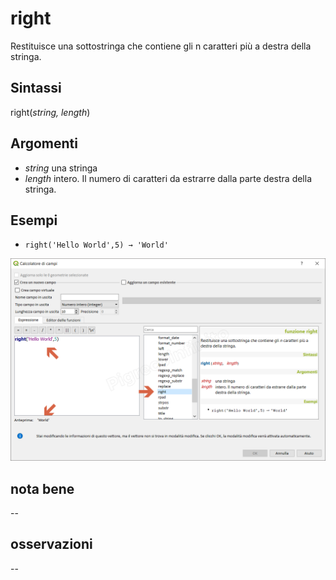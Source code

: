 # right

Restituisce una sottostringa che contiene gli n caratteri più a destra della stringa.

## Sintassi

right(_string, length_)

## Argomenti

* _string_ una stringa
* _length_ intero. Il numero di caratteri da estrarre dalla parte destra della stringa.

## Esempi

* `right('Hello World',5) → 'World'`

![](/img/stringhe_di_testo/right/right1.png)

## nota bene

--

## osservazioni

--